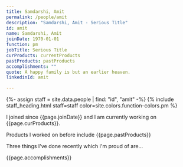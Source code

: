 ```yaml
---
title: Samdarshi, Amit
permalink: /people/amit
description: "Samdarshi, Amit - Serious Title"
id: amit
name: Samdarshi, Amit
joinDate: 1970-01-01
function: pm
jobTitle: Serious Title
curProducts: currentProducts
pastProducts: pastProducts
accomplishments: ""
quote: A happy family is but an earlier heaven.
linkedinId: amit

---
```


{%- assign staff = site.data.people | find: "id", "amit" -%}
{% include staff_heading.html staff=staff color=site.colors.function-colors.pm %}

<p>I joined since {{page.joinDate}} and I am currently working on {{page.curProducts}}.</p>

<p>Products I worked on before include {{page.pastProducts}}</p>

<p>Three things I've done recently which I'm proud of are...</p>
{{page.accomplishments}}
